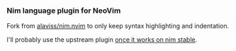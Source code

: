 ### Nim language plugin for NeoVim

Fork from [alaviss/nim.nvim][0] to only keep syntax highlighting
and indentation.

I'll probably use the upstream plugin [once it works on nim stable][1].

[0]: https://github.com/alaviss/nim.nvim
[1]: https://github.com/alaviss/nim.nvim/issues/2
